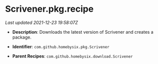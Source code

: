 # Scrivener.pkg.recipe

_Last updated 2021-12-23 19:58:07Z_

- **Description**: Downloads the latest version of Scrivener and creates a package.

- **Identifier**: `com.github.homebysix.pkg.Scrivener`

- **Parent Recipes**: `com.github.homebysix.download.Scrivener`